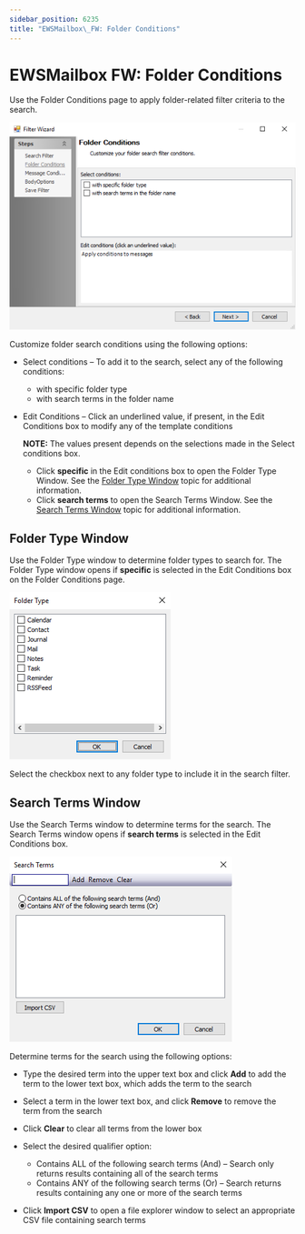 ```yaml
---
sidebar_position: 6235
title: "EWSMailbox\_FW: Folder Conditions"
---
```


# EWSMailbox FW: Folder Conditions

Use the Folder Conditions page to apply folder-related filter criteria to the search.

![Filter Wizard Folder Conditions page](../../../../../../../../static/images/AccessAnalyzer_12.0/Content/Resources/Images/EnterpriseAuditor/Admin/DataCollector/EWSFilterWizard/FolderConditions.png "Filter Wizard Folder Conditions page")

Customize folder search conditions using the following options:

* Select conditions – To add it to the search, select any of the following conditions:

  * with specific folder type
  * with search terms in the folder name
* Edit Conditions – Click an underlined value, if present, in the Edit Conditions box to modify any of the template conditions

  **NOTE:** The values present depends on the selections made in the Select conditions box.

  * Click **specific** in the Edit conditions box to open the Folder Type Window. See the [Folder Type Window](#FolderTypeWindow_(FolderConditions) "Folder Type Window") topic for additional information.
  * Click **search terms** to open the Search Terms Window. See the [Search Terms Window](#SearchTermsWindow_(FolderConditions) "Search Terms Window") topic for additional information.

## Folder Type Window

Use the Folder Type window to determine folder types to search for. The Folder Type window opens if **specific** is selected in the Edit Conditions box on the Folder Conditions page.

![Folder Type window](../../../../../../../../static/images/AccessAnalyzer_12.0/Content/Resources/Images/EnterpriseAuditor/Admin/DataCollector/EWSFilterWizard/FolderTypeWindow.png "Folder Type window")

Select the checkbox next to any folder type to include it in the search filter.

## Search Terms Window

Use the Search Terms window to determine terms for the search. The Search Terms window opens if **search terms** is selected in the Edit Conditions box.

![Search Terms window](../../../../../../../../static/images/AccessAnalyzer_12.0/Content/Resources/Images/EnterpriseAuditor/Admin/DataCollector/EWSFilterWizard/SearchTermsWindow.png "Search Terms window")

Determine terms for the search using the following options:

* Type the desired term into the upper text box and click **Add** to add the term to the lower text box, which adds the term to the search
* Select a term in the lower text box, and click **Remove** to remove the term from the search
* Click **Clear** to clear all terms from the lower box
* Select the desired qualifier option:

  * Contains ALL of the following search terms (And) – Search only returns results containing all of the search terms
  * Contains ANY of the following search terms (Or) – Search returns results containing any one or more of the search terms
* Click **Import CSV** to open a file explorer window to select an appropriate CSV file containing search terms